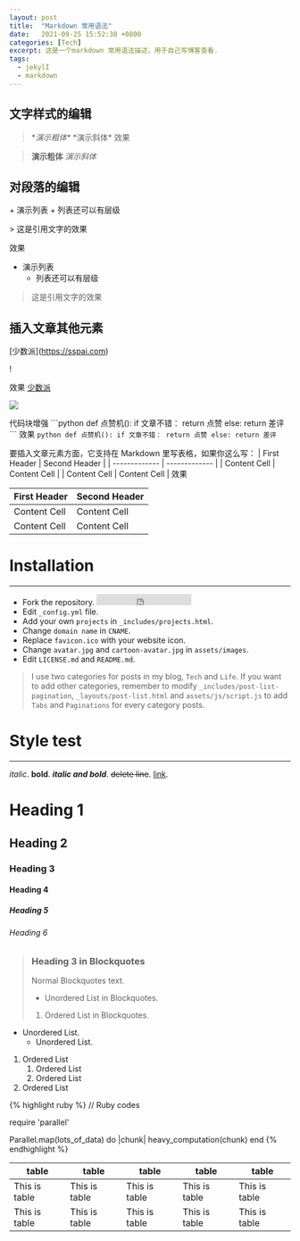 ```yaml
---
layout: post
title:  "Markdown 常用语法"
date:   2021-09-25 15:52:30 +0800
categories: [Tech]
excerpt: 这是一个markdown 常用语法描述，用于自己写博客查看.
tags:
  - jekylI
  - markdown
---
```

## 文字样式的编辑

> \**演示粗体\**
> \*演示斜体\*
效果

> **演示粗体**
> *演示斜体*

## 对段落的编辑
\+ 演示列表
    \+ 列表还可以有层级
    
\> 这是引用文字的效果

效果
+ 演示列表
    + 列表还可以有层级
    
> 这是引用文字的效果

## 插入文章其他元素
\[少数派](https://sspai.com)

\![](https://cdn.sspai.com/attachment/thumbnail/2016/11/04/264631b984633898c415a818b181e5205653e_mw_640.jpg)

效果
[少数派](https://sspai.com)

![](https://cdn.sspai.com/attachment/thumbnail/2016/11/04/264631b984633898c415a818b181e5205653e_mw_640.jpg)

代码块增强
    \```python
    def 点赞机():
        if 文章不错：
            return 点赞
        else:
            return 差评
    \```
效果
    ```python
    def 点赞机():
        if 文章不错：
            return 点赞
        else:
            return 差评
    ```

要插入文章元素方面，它支持在 Markdown 里写表格，如果你这么写：
\| First Header  | Second Header |
\| ------------- | ------------- |
\| Content Cell  | Content Cell  |
\| Content Cell  | Content Cell  |
效果

| First Header  | Second Header |
| ------------- | ------------- |
| Content Cell  | Content Cell  |
| Content Cell  | Content Cell  |

# Installation
---

* Fork the repository. <iframe src="https://ghbtns.com/github-btn.html?user=songkong&repo=Blog&type=fork&count=true" frameborder="0" scrolling="0" width="170px" height="20px"></iframe>
* Edit `_config.yml` file.
* Add your own `projects` in `_includes/projects.html`.
* Change `domain name` in `CNAME`.
* Replace `favicon.ico` with your website icon.
* Change `avatar.jpg` and `cartoon-avatar.jpg` in `assets/images`.
* Edit `LICENSE.md` and `README.md`.

> I use two categories for posts in my blog, `Tech` and `Life`. If you want to add other categories, remember to modify `_includes/post-list-pagination`, `_layouts/post-list.html` and `assets/js/script.js` to add `Tabs` and `Paginations` for every category posts. 

# Style test
---

_italic_. **bold**. ***italic and bold***. ~~delete line~~. [link](http://kongsong.me).

# Heading 1

## Heading 2

### Heading 3

#### Heading 4

##### Heading 5

###### Heading 6

>### Heading 3 in Blockquotes
>Normal Blockquotes text.
>
>* Unordered List in Blockquotes.
>
>1. Ordered List in Blockquotes.

* Unordered List.
	* Unordered List.

1. Ordered List
	1. Ordered List
	2. Ordered List
2. Ordered List
	

{% highlight ruby %}
// Ruby codes

require 'parallel'

Parallel.map(lots_of_data) do |chunk|
  heavy_computation(chunk)
end
{% endhighlight %}

table | table | table | table | table
----|------|---- | ---- | ---- 
This is table | This is table | This is table | This is table | This is table
This is table | This is table | This is table | This is table | This is table

